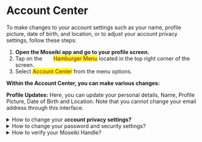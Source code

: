 # Account Center

To make changes to your account settings such as your name, profile picture, date of birth, and location, or to adjust your account privacy settings, follow these steps:

1. **Open the Moseiki app and go to your profile screen.**
2. Tap on the ![](<../../.gitbook/assets/Group 410.png>) <mark style="color:purple;">Hamburger Menu</mark> located in the top right corner of the screen.
3. Select <mark style="color:purple;">Account Center</mark> from the menu options.

**Within the Account Center, you can make various changes:**

**Profile Updates:** Here, you can update your personal details, Name, Profile Picture, Date of Birth and Location. Note that you cannot change your email address through this interface.

<details>

<summary>How to change your a<strong>ccount privacy settings?</strong></summary>

There are two privacy options you can choose from:

* **Public Account:** Toggle this on if you want all your posts and engagements to be visible to all users.
* **Private Account:** Toggle this on to restrict visibility of your posts and engagements to only your followers.

</details>

<details>

<summary>How to change your password and security settings?</summary>

* **Change Password:** You can update your password by entering your old password, the new password, and confirming the new password again. An email verification will be required to complete the process.
* **Forgotten Your Password:** If you forget your password, you can click on the link provided to reset it.

</details>

<details>

<summary>How to verify your Moseiki Handle?</summary>

You can verify your Moseiki handle buy purchasing it in the app. If you have not purchased your [Moseiki Handle](../../moseiki-features/moseiki-handle.md), clicking on verify will direct you to the purchase page.

If the handle is still unverified and another user attempts to verify the same handle, you will be notified both in-app and via email. You will have one day to verify your handle. If you do not verify it within this timeframe, the handle ownership will be transferred to the new verifier, and you will be assigned a new handle that is close to your original one, such as changing from 'moseiki\_user' to 'moseiki\_user\_1'.

</details>

